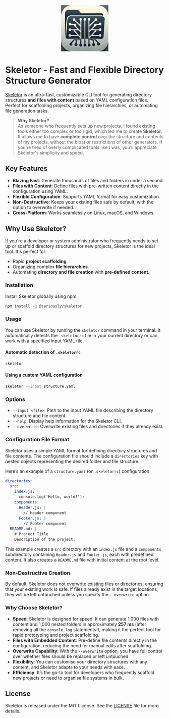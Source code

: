 <div align="center">
  <img src="./skeletor.webp" alt="Skeletor Icon" width="150" />
</div>

# Skeletor - Fast and Flexible Directory Structure Generator

[Skeletor](https://www.npmjs.com/package/@seriously/skeletor) is an ultra-fast, customizable CLI tool for generating directory structures **and files with content** based on YAML configuration files. Perfect for scaffolding projects, organizing file hierarchies, or automating file generation tasks.

> **Why Skeletor?**  
> As someone who frequently sets up new projects, I found existing tools either too complex or too rigid, which led me to create **Skeletor**. It allows me to have **complete control** over the structure and contents of my projects, without the bloat or restrictions of other generators. If you're tired of overly complicated tools like I was, you'll appreciate Skeletor's simplicity and speed.

## Key Features
- **Blazing Fast**: Generate thousands of files and folders in under a second.
- **Files with Content**: Define files with pre-written content directly in the configuration using YAML.
- **Flexible Configuration**: Supports YAML format for easy customization.
- **Non-Destructive**: Keeps your existing files safe by default, with the option to overwrite if needed.
- **Cross-Platform**: Works seamlessly on Linux, macOS, and Windows.

## Why Use Skeletor?
If you're a developer or system administrator who frequently needs to set up or scaffold directory structures for new projects, Skeletor is the ideal tool. It's perfect for:
- Rapid **project scaffolding**.
- Organizing complex **file hierarchies**.
- Automating **directory and file creation** with **pre-defined content**.

### Installation

Install Skeletor globally using npm:

```bash
npm install -g @seriously/skeletor
```

### Usage

You can use Skeletor by running the `skeletor` command in your terminal. It automatically detects the `.skeletorrc` file in your current directory or can work with a specified input YAML file.

#### Automatic detection of `.skeletorrc`

```bash
skeletor
```

#### Using a custom YAML configuration

```bash
skeletor --input structure.yaml
```

### Options

- `--input <file>`: Path to the input YAML file describing the directory structure and file content.
- `--help`: Display help information for the Skeletor CLI.
- `--overwrite`: Overwrite existing files and directories if they already exist.

### Configuration File Format

Skeletor uses a simple YAML format for defining directory structures and file contents. The configuration file should include a `directories` key with nested objects representing the desired folder and file structure.

Here’s an example of a `structure.yaml` (or `.skeletorrc`) configuration:

```yaml
directories:
  src:
    index.js: |
      console.log('Hello, world!');
    components:
      Header.js: |
        // Header component
      Footer.js: |
        // Footer component
  README.md: |
    # Project Title
    Description of the project.
```

This example creates a `src` directory with an `index.js` file and a `components` subdirectory containing `Header.js` and `Footer.js`, each with predefined content. It also creates a `README.md` file with initial content at the root level.

### Non-Destructive Creation

By default, Skeletor does not overwrite existing files or directories, ensuring that your existing work is safe. If files already exist in the target locations, they will be left untouched unless you specify the `--overwrite` option.

### Why Choose Skeletor?

- **Speed**: Skeletor is designed for speed. It can generate 1,000 files with content and 1,000 nested folders in approximately **257 ms** (after removing all the `console.log` statements!), making it the perfect tool for rapid prototyping and project scaffolding.
- **Files with Embedded Content**: Pre-define file contents directly in the configuration, reducing the need for manual edits after scaffolding.
- **Overwrite Capability**: With the `--overwrite` option, you have full control over whether files should be replaced or left untouched.
- **Flexibility**: You can customise your directory structures with any content, and Skeletor adapts to your needs with ease.
- **Efficiency**: It’s the go-to tool for developers who frequently scaffold new projects or need to organise file systems in bulk.

## License
Skeletor is released under the MIT License. See the [LICENSE](LICENSE) file for more details.